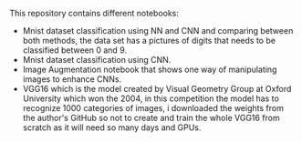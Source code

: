 This repository contains different notebooks:
* Mnist dataset classification using NN and CNN and comparing between both methods, the data set has a pictures of digits that needs to be classified between 0 and 9.
* Mnist dataset classification using CNN.
* Image Augmentation notebook that shows one way of manipulating images to enhance CNNs.
* VGG16 which is the model created by Visual Geometry Group at Oxford University which won the 2004, in this competition the model has to recognize 1000 categories of images, i downloaded the weights from the author's GitHub so not to create and train the whole VGG16 from scratch as it will need so many days and GPUs.
